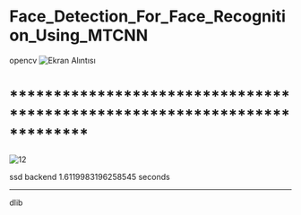 # Face_Detection_For_Face_Recognition_Using_MTCNN

opencv
![Ekran Alıntısı](https://user-images.githubusercontent.com/33606081/111637919-e8b29400-880a-11eb-8d84-7902fd51a092.PNG)



# *************************************************************************

![12](https://user-images.githubusercontent.com/33606081/111638085-10a1f780-880b-11eb-8fe8-1c44bc79e2a5.PNG)


ssd  backend 1.6119983196258545  seconds
****************************
dlib
